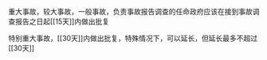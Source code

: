 重大事故，较大事故，一般事故，负责事故报告调查的任命政府应该在接到事故调查报告之日起[[15天]]内做出批复

特别重大事故，[[30天]]内做出批复，特殊情况下，可以延长，但延长最多不超过[[30天]]